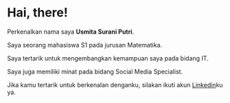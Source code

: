 # Hai, there!

Perkenalkan nama saya **Usmita Surani Putri**.<br>

Saya seorang mahasiswa S1 pada jurusan Matematika.<br>

Saya tertarik untuk mengembangkan kemampuan saya pada bidang IT.<br>

Saya juga memiliki minat pada bidang Social Media Specialist.<br>

Jika kamu tertarik untuk berkenalan denganku, silakan ikuti akun [Linkedin](https://www.linkedin.com/in/usmitasurani/)ku ya.
